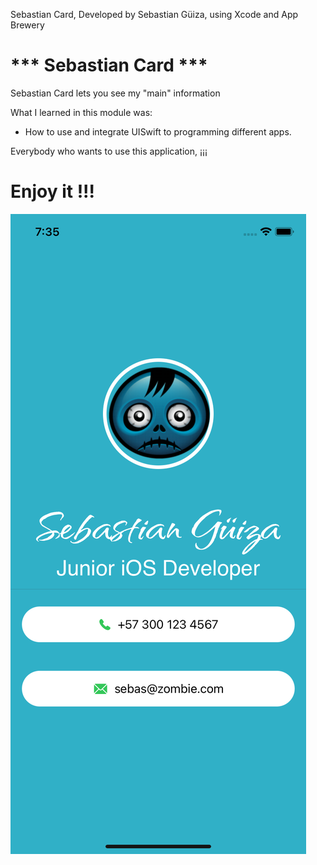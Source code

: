 Sebastian Card, Developed by Sebastian Güiza, using Xcode and App Brewery

# *** Sebastian Card ***

Sebastian Card lets you see my "main" information

What I learned in this module was:

* How to use and integrate UISwift to programming different apps.

Everybody who wants to use this application, ¡¡¡ 

# Enjoy it !!!

![Main Screen](sebas.png)
